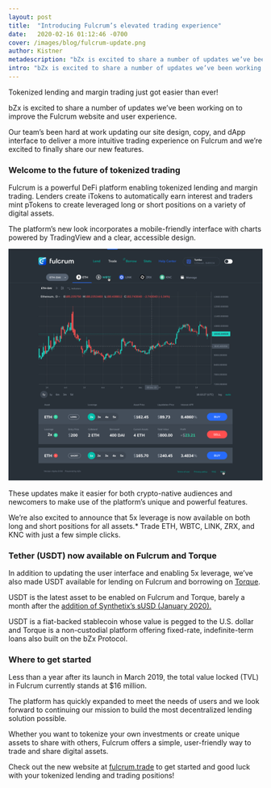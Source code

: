 ```yaml
---
layout: post
title:  "Introducing Fulcrum’s elevated trading experience"
date:   2020-02-16 01:12:46 -0700
cover: /images/blog/fulcrum-update.png
author: Kistner
metadescription: "bZx is excited to share a number of updates we’ve been working on to improve the Fulcrum website and user experience"
intro: "bZx is excited to share a number of updates we’ve been working on to improve the Fulcrum website and user experience"
---
```

Tokenized lending and margin trading just got easier than ever!

bZx is excited to share a number of updates we’ve been working on to improve the Fulcrum website and user experience.

Our team’s been hard at work updating our site design, copy, and dApp interface to deliver a more intuitive trading experience on Fulcrum and we’re excited to finally share our new features.

### Welcome to the future of tokenized trading

Fulcrum is a powerful DeFi platform enabling tokenized lending and margin trading. Lenders create iTokens to automatically earn interest and traders mint pTokens to create leveraged long or short positions on a variety of digital assets.

The platform’s new look incorporates a mobile-friendly interface with charts powered by TradingView and a clear, accessible design.

![](/images/blog/Trade.png)

These updates make it easier for both crypto-native audiences and newcomers to make use of the platform’s unique and powerful features.

We’re also excited to announce that 5x leverage is now available on both long and short positions for all assets.* Trade ETH, WBTC, LINK, ZRX, and KNC with just a few simple clicks.

### Tether (USDT) now available on Fulcrum and Torque

In addition to updating the user interface and enabling 5x leverage, we’ve also made USDT available for lending on Fulcrum and borrowing on [Torque](https://torque.loans/#/).

USDT is the latest asset to be enabled on Fulcrum and Torque, barely a month after the [addition of Synthetix’s sUSD (January 2020).](https://bzx.network/blog/susd)

USDT is a fiat-backed stablecoin whose value is pegged to the U.S. dollar and Torque is a non-custodial platform offering fixed-rate, indefinite-term loans also built on the bZx Protocol.

### Where to get started

Less than a year after its launch in March 2019, the total value locked (TVL) in Fulcrum currently stands at $16 million.

The platform has quickly expanded to meet the needs of users and we look forward to continuing our mission to build the most decentralized lending solution possible.

Whether you want to tokenize your own investments or create unique assets to share with others, Fulcrum offers a simple, user-friendly way to trade and share digital assets.

Check out the new website at [fulcrum.trade](https://fulcrum.trade/) to get started and good luck with your tokenized lending and trading positions!
